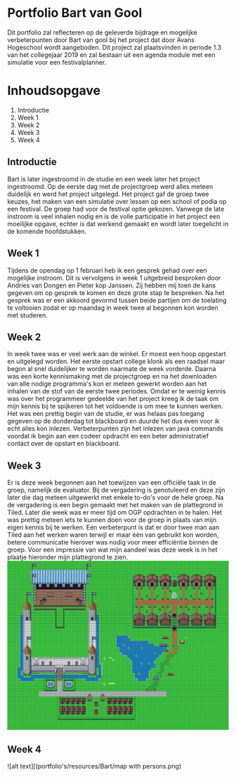 # Portfolio Bart van Gool

Dit portfolio zal reflecteren op de geleverde bijdrage en mogelijke verbeterpunten door Bart van gool bij het project dat door Avans Hogeschool wordt aangeboden. Dit project zal plaatsvinden in periode 1.3 van het collegejaar 2019 en zal bestaan uit een agenda module met een simulatie voor een festivalplanner.

# Inhoudsopgave

1. Introductie
2. Week 1
3. Week 2
4. Week 3
5. Week 4

## Introductie

Bart is later ingestroomd in de studie en een week later het project ingestroomd. Op de eerste dag met de projectgroep werd alles meteen duidelijk en werd het project uitgelegd. Het project gaf de groep twee keuzes, het maken van een simulatie over lessen op een school of podia op een festival. De groep had voor de festival optie gekozen. Vanwege de late instroom is veel inhalen nodig en is de volle participatie in het project een moeilijke opgave, echter is dat werkend gemaakt en wordt later toegelicht in de komende hoofdstukken.

## Week 1

Tijdens de opendag op 1 februari heb ik een gesprek gehad over een mogelijke instroom. Dit is vervolgens in week 1 uitgebreid besproken door Andries van Dongen en Pieter kop Janssen. Zij hebben mij toen de kans gegeven om op gesprek te komen en deze grote stap te bespreken. Na het gesprek was er een akkoord gevormd tussen beide partijen om de toelating te voltooien zodat er op maandag in week twee al begonnen kon worden met studeren.

## Week 2

In week twee was er veel werk aan de winkel. Er moest een hoop opgestart en uitgelegd worden. Het eerste opstart college klonk als een raadsel maar begon al snel duidelijker te worden naarmate de week vorderde. Daarna was een korte kennismaking met de projectgroep en na het downloaden van alle nodige programma's kon er meteen gewerkt worden aan het inhalen van de stof van de eerste twee periodes. Omdat er te weinig kennis was over het programmeer gedeelde van het project kreeg ik de taak om mijn kennis bij te spijkeren tot het voldoende is om mee te kunnen werken.
Het was een prettig begin van de studie, er was helaas pas toegang gegeven op de donderdag tot blackboard en duurde het dus even voor ik echt alles kon inlezen. Verbeterpunten zijn het inlezen van java commands voordat ik begin aan een codeer opdracht en een beter administratief contact over de opstart en blackboard.

## Week 3

Er is deze week begonnen aan het toewijzen van een officiële taak in de groep, namelijk de evaluator. Bij de vergadering is genotuleerd en deze zijn later die dag meteen uitgewerkt met enkele to-do's voor de hele groep. Na de vergadering is een begin gemaakt met het maken van de plattegrond in Tiled. Later die week was er meer tijd om OGP opdrachten in te halen. Het was prettig meteen iets te kunnen doen voor de groep in plaats van mijn eigen kennis bij te werken. Een verbeterpunt is dat er door twee man aan Tiled aan het werken waren terwijl er maar één van gebruikt kon worden, betere communicatie hierover was nodig voor meer efficiëntie binnen de groep. Voor een impressie van wat mijn aandeel was deze week is in het plaatje hieronder mijn plattegrond te zien.
![figuur 1](https://github.com/Jaspervanes-github/Proftaak-P1.3-B2/blob/master/portfolio's/resources/Bart/Plattegrond.png)
## Week 4
![alt text][(portfolio's/resources/Bart/map with persons.png)

